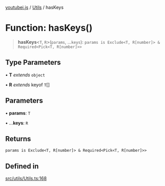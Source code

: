 [youtubei.js](../../../README.md) / [Utils](../README.md) / hasKeys

# Function: hasKeys()

> **hasKeys**\<`T`, `R`\>(`params`, ...`keys`): `params is Exclude<T, R[number]> & Required<Pick<T, R[number]>>`

## Type Parameters

• **T** *extends* `object`

• **R** *extends* keyof `T`[]

## Parameters

• **params**: `T`

• ...**keys**: `R`

## Returns

`params is Exclude<T, R[number]> & Required<Pick<T, R[number]>>`

## Defined in

[src/utils/Utils.ts:168](https://github.com/LuanRT/YouTube.js/blob/4729016fb98e7045ee4043857be7eef780c01e35/src/utils/Utils.ts#L168)
